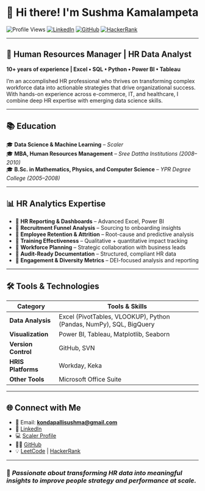 # 👋 Hi there! I'm Sushma Kamalampeta

![Profile Views](https://komarev.com/ghpvc/?username=SushmaKamalampeta&style=flat-square)
[![LinkedIn](https://img.shields.io/badge/-Sushma%20Kamalampeta-blue?logo=linkedin&style=flat-square)](https://www.linkedin.com/in/sushma-k-62b44b25/)
[![GitHub](https://img.shields.io/badge/-GitHub-black?logo=github&style=flat-square)](https://github.com/SushmaKamalampeta/)
[![HackerRank](https://img.shields.io/badge/-HackerRank-green?logo=hackerrank&style=flat-square)](https://www.hackerrank.com/profile/kondapallisushma)

---

## 💼 Human Resources Manager | HR Data Analyst  
**10+ years of experience | Excel • SQL • Python • Power BI • Tableau**

I’m an accomplished HR professional who thrives on transforming complex workforce data into actionable strategies that drive organizational success. With hands-on experience across e-commerce, IT, and healthcare, I combine deep HR expertise with emerging data science skills.

---

## 📚 Education

🎓 **Data Science & Machine Learning** – *Scaler*  
🎓 **MBA, Human Resources Management** – *Sree Dattha Institutions (2008–2010)*  
🎓 **B.Sc. in Mathematics, Physics, and Computer Science** – *YPR Degree College (2005–2008)*

---

## 📊 HR Analytics Expertise

- 📌 **HR Reporting & Dashboards** – Advanced Excel, Power BI  
- 📌 **Recruitment Funnel Analysis** – Sourcing to onboarding insights  
- 📌 **Employee Retention & Attrition** – Root-cause and predictive analysis  
- 📌 **Training Effectiveness** – Qualitative + quantitative impact tracking  
- 📌 **Workforce Planning** – Strategic collaboration with business leads  
- 📌 **Audit-Ready Documentation** – Structured, compliant HR data  
- 📌 **Engagement & Diversity Metrics** – DEI-focused analysis and reporting

---

## 🛠️ Tools & Technologies

| Category             | Tools & Skills |
|----------------------|----------------|
| **Data Analysis**    | Excel (PivotTables, VLOOKUP), Python (Pandas, NumPy), SQL, BigQuery |
| **Visualization**    | Power BI, Tableau, Matplotlib, Seaborn |
| **Version Control**  | GitHub, SVN |
| **HRIS Platforms**   | Workday, Keka |
| **Other Tools**      | Microsoft Office Suite |

---

## 🌐 Connect with Me

- 📧 Email: **kondapallisushma@gmail.com**  
- 🔗 [LinkedIn](https://www.linkedin.com/in/sushma-k-62b44b25/)  
- 💻 [Scaler Profile](https://www.scaler.com/academy/profile/)  
- 👩‍💻 [GitHub](https://github.com/SushmaKamalampeta/)  
- 💡 [LeetCode](https://leetcode.com/u/123sushma/) | [HackerRank](https://www.hackerrank.com/profile/kondapallisushma)

---

### 🚀 *Passionate about transforming HR data into meaningful insights to improve people strategy and performance at scale.*
